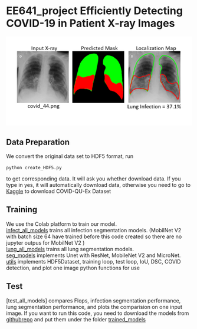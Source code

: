 # EE641_project Efficiently Detecting COVID-19 in Patient X-ray Images
![Lyft Logo](assets/Covid-19.png)

## Data Preparation
We convert the original data set to HDF5 format, run 
```shell
python create_HDF5.py
```
to get corresponding data. It will ask you whether download data. If you type in yes, it will automatically download data, otherwise you need to go to [Kaggle](https://www.kaggle.com/datasets/anasmohammedtahir/covidqu) to download COVID-QU-Ex Dataset

## Training
We use the Colab platform to train our model.\
[infect_all_models](infect_all_models.ipynb) trains all infection segmentation models. (MobilNet V2 with batch size 64 have trained before this code created so there are no jupyter outpus for MobilNet V2 )\
[lung_all_models](lung_all_models.ipynb) trains all lung segmentation models.\
[seg_models](seg_models/) implements Unet with ResNet, MobileNet V2 and MicroNet.\
[utils](utils/) implements HDF5Dataset, training loop, test loop, IoU, DSC, COVID detection, and plot one image python functions for use

## Test
[test_all_models] compares Flops, infection segmentation performance, lung segmentation performance, and plots the comparision on one input image. If you want to run this code, you need to download the models from [githubrepo](https://github.com/CaoyiXue/EE641_trained_models.git) and put them under the folder [trained_models](trained_models/)

